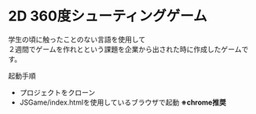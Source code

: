 # 2D 360度シューティングゲーム
学生の頃に触ったことのない言語を使用して<br>
２週間でゲームを作れとという課題を企業から出された時に作成したゲームです。

起動手順
- プロジェクトをクローン
- JSGame/index.htmlを使用しているブラウザで起動
**※chrome推奨**

